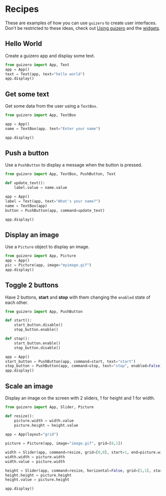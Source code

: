 # Recipes

These are examples of how you can use `guizero` to create user interfaces. Don't be restricted to these ideas, check out [Using guizero](start.md) and the [widgets](app.md).

## Hello World

Create a guizero app and display some text.

```python
from guizero import App, Text
app = App()
text = Text(app, text="hello world")
app.display()
```

## Get some text

Get some data from the user using a `TextBox`.

```python
from guizero import App, TextBox

app = App()
name = TextBox(app. text="Enter your name")

app.display()
```

## Push a button

Use a `PushButton` to display a message when the button is pressed. 

```python
from guizero import App, TextBox, PushButton, Text

def update_text():
    label.value = name.value

app = App()
label = Text(app, text="What's your name?")
name = TextBox(app)
button = PushButton(app, command=update_text)

app.display()
```

## Display an image

Use a `Picture` object to display an image.

```python
from guizero import App, Picture
app = App()
pic = Picture(app, image="myimage.gif")
app.display()
```

## Toggle 2 buttons

Have 2 buttons, **start** and **stop** with them changing the `enabled` state of each other.

```python
from guizero import App, PushButton

def start():
    start_button.disable()
    stop_button.enable()

def stop():
    start_button.enable()
    stop_button.disable()

app = App()
start_button = PushButton(app, command=start, text="start")
stop_button = PushButton(app, command=stop, text="stop", enabled=False)
app.display()
``` 

## Scale an image

Display an image on the screen with 2 sliders, 1 for height and 1 for width.

```python
from guizero import App, Slider, Picture

def resize():
    picture.width = width.value
    picture.height = height.value
    
app = App(layout="grid")

picture = Picture(app, image="image.gif", grid=[0,1])

width = Slider(app, command=resize, grid=[0,0], start=1, end=picture.width)
width.width = picture.width
width.value = picture.width

height = Slider(app, command=resize, horizontal=False, grid=[1,1], start=1, end=picture.height)
height.height = picture.height
height.value = picture.height

app.display()
```

